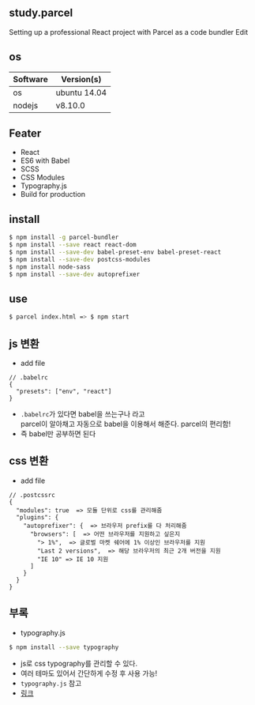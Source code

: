 ## study.parcel

Setting up a professional React project with Parcel as a code bundler Edit

## os
|Software|Version(s)|
|--|--|
|os|ubuntu 14.04|
|nodejs|v8.10.0 |

## Feater

- React
- ES6 with Babel
- SCSS
- CSS Modules
- Typography.js
- Build for production


## install
```bash
$ npm install -g parcel-bundler
$ npm install --save react react-dom
$ npm install --save-dev babel-preset-env babel-preset-react
$ npm install --save-dev postcss-modules
$ npm install node-sass
$ npm install --save-dev autoprefixer
```

## use

```bash
$ parcel index.html => $ npm start
```

## js 변환
- add file
```
// .babelrc
{
  "presets": ["env", "react"]
}
```
- `.babelrc`가 있다면 babel을 쓰는구나 라고  
parcel이 알아채고 자동으로 babel을 이용해서 해준다. parcel의 편리함!
- 즉 babel만 공부하면 된다

## css 변환
- add file
```
// .postcssrc
{
  "modules": true  => 모듈 단위로 css를 관리해줌
  "plugins": {
    "autoprefixer": {  => 브라우저 prefix를 다 처리해줌
      "browsers": [  => 어떤 브라우저를 지원하고 싶은지
        "> 1%",  => 글로벌 마켓 쉐어에 1% 이상인 브라우저를 지원
        "Last 2 versions",  => 해당 브라우저의 최근 2개 버전을 지원
        "IE 10" => IE 10 지원
      ]
    }
  }  
}
```


## 부록
- typography.js
```bash
$ npm install --save typography
```
- js로 css typography를 관리할 수 있다.
- 여러 테마도 있어서 간단하게 수정 후 사용 가능!
- `typography.js` 참고
- [링크](https://kyleamathews.github.io/typography.js/)